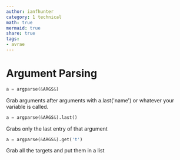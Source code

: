 ```yaml
---
author: ianfhunter
category: 1 technical
math: true
mermaid: true
share: true
tags:
- avrae
---
```


# Argument Parsing

```python
a = argparse(&ARGS&)
``` 
Grab arguments after arguments with a.last('name')  or whatever your variable is called.

```python
a = argparse(&ARGS&).last()
``` 
Grabs only the last entry of that argument

```python
a = argparse(&ARGS&).get('t')
``` 
Grab all the targets and put them in a list